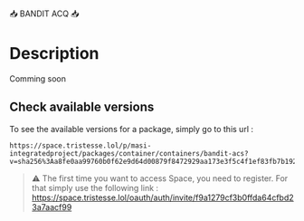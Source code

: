 :inbox_tray: BANDIT ACQ :inbox_tray:

# Description

Comming soon

## Check available versions

To see the available versions for a package, simply go to this url : 
```
https://space.tristesse.lol/p/masi-integratedproject/packages/container/containers/bandit-acs?v=sha256%3Aa8fe0aa99760b0f62e9d64d00879f8472929aa173e3f5c4f1ef83fb7b192bc45&tab=overview
```
  > :warning: The first time you want to access Space, you need to register. For that simply use the following link : https://space.tristesse.lol/oauth/auth/invite/f9a1279cf3b0ffda64cfbd23a7aacf99
